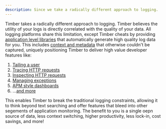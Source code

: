 ```yaml
---
description: Since we take a radically different approach to logging.
---
```

Timber takes a radically different approach to logging. Timber believes the utility of your logs is directly correlated with the quality of your data. All logging platforms share this limitation, except Timber cheats by providing [application level libraries](/languages) that automatically generate high quality log data for you. This includes [context and metadata](/concepts/metadata-context-and-events) that otherwise couldn't be captured, uniquely positioning Timber to deliver high value developer features like:

1. [Tailing a user](/app/console/tail-a-user)
2. [Tracing HTTP requests](/app/console/trace-http-requests)
3. [Inspecting HTTP requests](/app/console/inspect-http-requests)
4. [Managing exceptions](https://github.com/timberio/feature-requests/issues/22)
5. [APM style dashboards](https://github.com/timberio/feature-requests/issues/8)
6. ...[and more](https://github.com/timberio/feature-requests/issues)

This enables Timber to break the traditional logging constraints, allowing it to think beyond text searching and offer features that bleed into other segements of application monitoring. The benefit to you is a single oepn source of data, less context switching, higher productivity, less lock-in, cost savings, and more!
